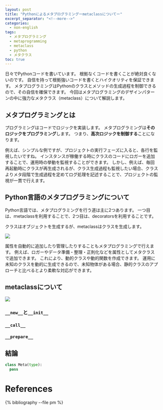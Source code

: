 ```yaml
---
layout: post
title: "Pythonによるメタプログラミングーmetaclassについてー"
excerpt_separator: "<!--more-->"
categories:
  - non-english
tags:
  - メタプログラミング
  - metaprogramming
  - metaclass
  - python
  - メタクラス
toc: true
---
```

日々でPythonコードを書いています。
根拠なくコードを書くことが絶対良くないのです。
自信を持って根拠強いコードを書くとハイクオリティを保証できます。
メタプログラミングはPythonのクラスとメソッドの生成過程を制御できるので、その自信を確保できます。
今回はメタプログラミングのデザインパターンの中に強力なメタクラス（metaclass）について解説します。

<!--more-->
## メタプログラミングとは

プログラミングはコードでロジックを実装します。
メタプログラミングは**そのロジックをプログラミング**します。
つまり、**高次ロジックを制御する**ことになります。

例えば、シンプルな例ですが、プロジェクトの実行フェーズに入ると、各行を監視したいですね。
インスタンスが稼働する時にクラスのコードにロガーを追加することで、運用時の挙動を監視することができます。
しかし、例えば、毎回再起動時にクラスが再生成されるが、クラス生成過程も監視したい場合、クラスよりメタ段階で生成過程を定めてログ処理を記述することで、プロジェクトの監視が一貫で行えます。

## Python言語のメタプログラミングについて
Python言語では、メタプログラミングを行う道は主に2つあります。
一つ目は、ｍetaclassを利用することで、2つ目は、decoratorsを利用することです。

クラスはオブジェクトを生成するが、metaclassはクラスを生成します。

![](/assets/img/instance-gen.png)

属性を自動的に追加したり管理したりすることもメタプログラミングで行えます。
例えば、ロガーやデータ準備・整理・正則化などを属性としてメタクラスで追加できます。
これにより、動的クラスや動的関数を作成できます。
運用に未知のクラスを動的に生成できるので、未知物体がある場合、静的クラスのアプローチと比べるとより柔軟な対応ができます。
## metaclassについて

![](/assets/img/class-gen.png)

### `__new__`と`__init__`

### `__call__`

### `__prepare__`

## 結論

```python
class Meta(type):
  pass
```


# References

{% bibliography --file pm %}
